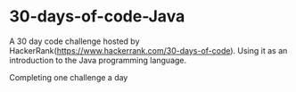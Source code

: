 # 30-days-of-code-Java
A 30 day code challenge hosted by HackerRank(https://www.hackerrank.com/30-days-of-code). Using it as an introduction to the Java programming language. 

Completing one challenge a day
